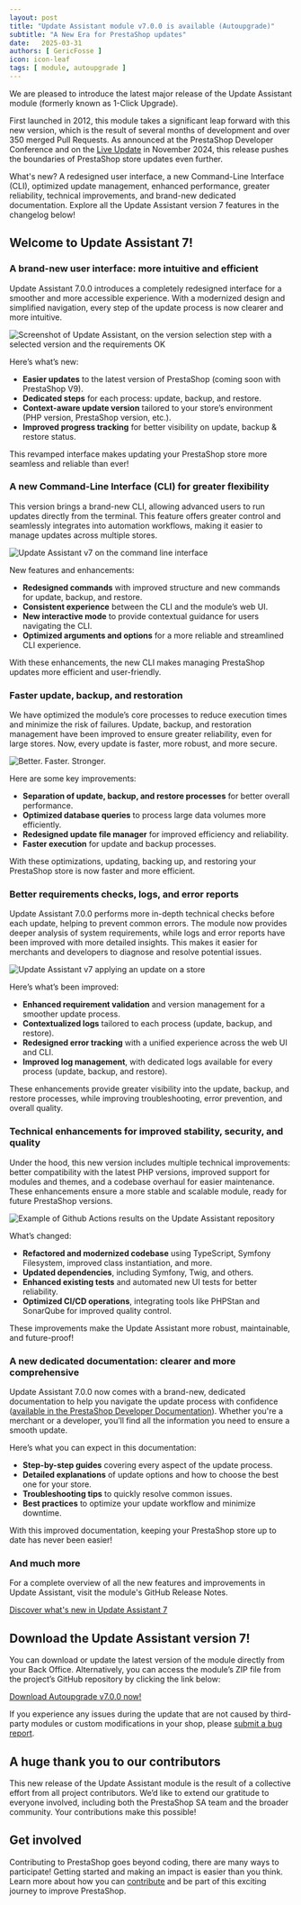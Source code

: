 ```yaml
---
layout: post
title: "Update Assistant module v7.0.0 is available (Autoupgrade)"
subtitle: "A New Era for PrestaShop updates"
date:   2025-03-31
authors: [ GericFosse ]
icon: icon-leaf
tags: [ module, autoupgrade ]
---
```


We are pleased to introduce the latest major release of the Update Assistant module (formerly known as 1-Click Upgrade).

First launched in 2012, this module takes a significant leap forward with this new version, which is the result of several months of development and over 350 merged Pull Requests. As announced at the PrestaShop Developer Conference and on the [Live Update](https://build.prestashop-project.org/news/2024/live-update-november-2024/) in November 2024, this release pushes the boundaries of PrestaShop store updates even further.

What's new? A redesigned user interface, a new Command-Line Interface (CLI), optimized update management, enhanced performance, greater reliability, technical improvements, and brand-new dedicated documentation. Explore all the Update Assistant version 7 features in the changelog below!

## **Welcome to Update Assistant 7!**

### A brand-new user interface: more intuitive and efficient

Update Assistant 7.0.0 introduces a completely redesigned interface for a smoother and more accessible experience. With a modernized design and simplified navigation, every step of the update process is now clearer and more intuitive. 

![Screenshot of Update Assistant, on the version selection step with a selected version and the requirements OK](/assets/images/2025/03/autoupgrade-v7-update-version-choice-online-check-ok.png)


Here’s what’s new:

- **Easier updates** to the latest version of PrestaShop (coming soon with PrestaShop V9).
- **Dedicated steps** for each process: update, backup, and restore.
- **Context-aware update version** tailored to your store’s environment (PHP version, PrestaShop version, etc.).
- **Improved progress tracking** for better visibility on update, backup & restore status.

This revamped interface makes updating your PrestaShop store more seamless and reliable than ever!

### A new Command-Line Interface (CLI) for greater flexibility

This version brings a brand-new CLI, allowing advanced users to run updates directly from the terminal. This feature offers greater control and seamlessly integrates into automation workflows, making it easier to manage updates across multiple stores. 

![Update Assistant v7 on the command line interface](/assets/images/2025/03/autoupgrade-v7-cli.jpg)

New features and enhancements:

- **Redesigned commands** with improved structure and new commands for update, backup, and restore.
- **Consistent experience** between the CLI and the module’s web UI.
- **New interactive mode** to provide contextual guidance for users navigating the CLI.
- **Optimized arguments and options** for a more reliable and streamlined CLI experience.

With these enhancements, the new CLI makes managing PrestaShop updates more efficient and user-friendly.

### Faster update, backup, and restoration

We have optimized the module’s core processes to reduce execution times and minimize the risk of failures. Update, backup, and restoration management have been improved to ensure greater reliability, even for large stores. Now, every update is faster, more robust, and more secure.

![Better. Faster. Stronger.](/assets/images/2025/03/autoupgrade-v7-better-faster-stronger.png)

Here are some key improvements:

- **Separation of update, backup, and restore processes** for better overall performance.
- **Optimized database queries** to process large data volumes more efficiently.
- **Redesigned update file manager** for improved efficiency and reliability.
- **Faster execution** for update and backup processes.

With these optimizations, updating, backing up, and restoring your PrestaShop store is now faster and more efficient.

### Better requirements checks, logs, and error reports

Update Assistant 7.0.0 performs more in-depth technical checks before each update, helping to prevent common errors. The module now provides deeper analysis of system requirements, while logs and error reports have been improved with more detailed insights. This makes it easier for merchants and developers to diagnose and resolve potential issues. 

![Update Assistant v7 applying an update on a store](/assets/images/2025/03/autoupgrade-v7-update-execution.png)

Here’s what’s been improved:

- **Enhanced requirement validation** and version management for a smoother update process.
- **Contextualized logs** tailored to each process (update, backup, and restore).
- **Redesigned error tracking** with a unified experience across the web UI and CLI.
- **Improved log management**, with dedicated logs available for every process (update, backup, and restore).

These enhancements provide greater visibility into the update, backup, and restore processes, while improving troubleshooting, error prevention, and overall quality.

### Technical enhancements for improved stability, security, and quality

Under the hood, this new version includes multiple technical improvements: better compatibility with the latest PHP versions, improved support for modules and themes, and a codebase overhaul for easier maintenance. These enhancements ensure a more stable and scalable module, ready for future PrestaShop versions. 

![Example of Github Actions results on the Update Assistant repository](/assets/images/2025/03/autoupgrade-v7-github-action.jpg)

What’s changed:

- **Refactored and modernized codebase** using TypeScript, Symfony Filesystem, improved class instantiation, and more.
- **Updated dependencies**, including Symfony, Twig, and others.
- **Enhanced existing tests** and automated new UI tests for better reliability.
- **Optimized CI/CD operations**, integrating tools like PHPStan and SonarQube for improved quality control.

These improvements make the Update Assistant more robust, maintainable, and future-proof!

### A new dedicated documentation: clearer and more comprehensive

Update Assistant 7.0.0 now comes with a brand-new, dedicated documentation to help you navigate the update process with confidence ([available in the PrestaShop Developer Documentation](https://devdocs.prestashop-project.org/8/basics/keeping-up-to-date/update/)). Whether you're a merchant or a developer, you’ll find all the information you need to ensure a smooth update.

Here’s what you can expect in this documentation:

- **Step-by-step guides** covering every aspect of the update process.
- **Detailed explanations** of update options and how to choose the best one for your store.
- **Troubleshooting tips** to quickly resolve common issues.
- **Best practices** to optimize your update workflow and minimize downtime.

With this improved documentation, keeping your PrestaShop store up to date has never been easier!

### And much more

For a complete overview of all the new features and improvements in Update Assistant, visit the module's GitHub Release Notes.

[Discover what's new in Update Assistant 7](https://github.com/PrestaShop/autoupgrade/releases)

## **Download the Update Assistant version 7!**

You can download or update the latest version of the module directly from your Back Office. Alternatively, you can access the module’s ZIP file from the project’s GitHub repository by clicking the link below:

[Download Autoupgrade v7.0.0 now!](https://github.com/PrestaShop/autoupgrade/releases/download/v7.0.0/autoupgrade-v7.0.0.zip)

If you experience any issues during the update that are not caused by third-party modules or custom modifications in your shop, please [submit a bug report](https://www.prestashop-project.org/get-involved/report-issues/).

## A huge thank you to our contributors

This new release of the Update Assistant module is the result of a collective effort from all project contributors. We’d like to extend our gratitude to everyone involved, including both the PrestaShop SA team and the broader community. Your contributions make this possible!

## Get involved

Contributing to PrestaShop goes beyond coding, there are many ways to participate! Getting started and making an impact is easier than you think. Learn more about how you can [contribute](https://devdocs.prestashop-project.org/9/contribute/) and be part of this exciting journey to improve PrestaShop.
